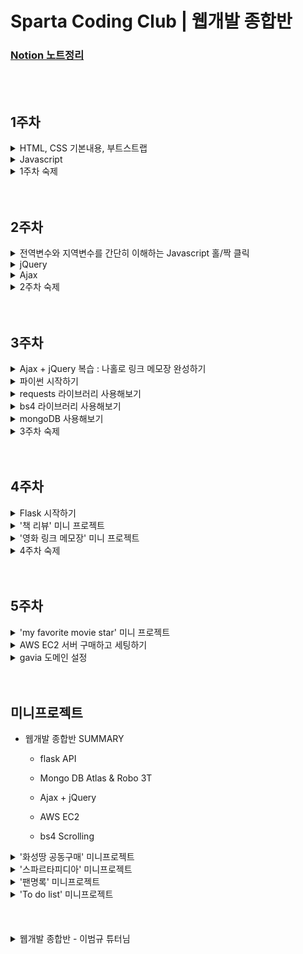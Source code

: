 # Sparta Coding Club | 웹개발 종합반

### [Notion 노트정리](https://private-carp-369.notion.site/9a162781ca274d6bb0f8b7daaba3d6d0)

</br>
</br>

## 1주차

<details>
<summary>HTML, CSS 기본내용, 부트스트랩</summary>
  
- HTML, CSS의 기본내용에 대해 배움.

- 구글 웹 폰트를 사용함.

- bootstrap 4.0, 5.0을 간단하게 사용해 봄.
  
</details>

<details>
<summary>Javascript</summary>
  
- 모든 브라우저는 HTML + CSS + Javascript로 구성된다.

- console.log에서 간단히 다뤄봄.

- 변수에 대한 이해.

- 리스트와 딕셔너리에 대한 이해.

  - 리스트와 딕셔너리에 대한 이해를 바탕으로 기본적인 조합을 배움.
  
  - 기본 함수에 대한 이해.
  
    - toUpperCase, split, join.
    
  - if, else, if else, AND, OR 조건에 대한 이해.
  
  - 반복문에 대한 간단한 이해.
  
    - 반복문은 주로 리스트와 함께 쓰이며 리스트 내 딕셔너리를 하나씩 출력하는 방법에 대해 배움.
    
    - 또한 조건문을 응용하여 어느 조건에 해당 값을 출력하는 방법에 대해 배움.

</details>

<details>
<summary>1주차 숙제</summary>
  
  - 기획서를 바탕으로 간단한 HTML을 부트스트랩을 이용하여 만들어보기

    ![Untitled](https://user-images.githubusercontent.com/102138834/191512030-81d515a8-1a93-4810-9897-ab360de90869.png)</br>

- 결과

  ![스크린샷 2022-09-20 19 05 43](https://user-images.githubusercontent.com/102138834/191512236-4941b184-7558-4a00-904d-ac34704d5e49.png)

</details>
</br>
</br>

## 2주차

<details>
  <summary>전역변수와 지역변수를 간단히 이해하는 Javascript 홀/짝 클릭</summary>
</br>
<div>
  
  ```javascript
  function hey(){
    let count = 1;
    if (count % 2 == 0) {
        alert('짝수입니다')
    } else {
        alert ('홀수입니다')
    }
    count += 1;
  }
  ```
  
  ```javascript
  let count = 1;
  function hey(){
    if (count % 2 == 0) {
        alert('짝수입니다')
    } else {
        alert ('홀수입니다')
    }
    count += 1;
  }
  ```
  
</div>
</details>

<details>
<summary>jQuery</summary>
  
  - jQuery에 대한 간단한 이해를 바탕으로 간단히 실습.
  - jQuery는 부트스트랩에서 이미 사용중이므로 부트스트랩을 임포트하면 자동으로 jQuery를 쓸 수 있음.
  - backtick을 이용하여 문자 중간에 Javascript 변수를 삽입하는 방법에 대해 배움.
  - 그 외 text, hide, show, val, css, append를 활용하는 법을 배움.
  - jQuery + Javascript의 조합에 대해 배움.
    </br>
    
    ```javascript
    function q1() {
    // 1. input-q1의 입력값을 가져온다.
    // 2. 만약 입력값이 빈칸이면  alert('빈칸입니다!') 띄우기
    // 3. 빈칸이 아니면 alert(입력값) 띄우기

    let txt = $('#input-q1').val();
    if (txt == '') {
        alert('빈칸입니다.')
    } else {
        alert(txt)
    }

    }

    function q2() {
        // 1. input-q2 값을 가져온다.
        // 2. 만약 가져온 값에 @가 있으면 (includes 이용하기 - 구글링!)
        // 3. info.spartacoding@gmail.com -> gmail 만 추출해서 ( .split('@') 을 이용하자!)
        // 4. alert(도메인 값);으로 띄우기
        // 5. 만약 이메일이 아니면 '이메일이 아닙니다.' 라는 얼럿 띄우기

        let txt = $('#input-q2').val();

        if (txt.includes('@')) {
            let domain = txt.split('@')[1].split('.')[0]
            alert(domain)
        } else {
            alert('이메일주소가 아닙니다.')
        }
    }

    function q3() {
        // 1. input-q3 값을 가져온다. let txt = ... q1, q2에서 했던 걸 참고!
        // 2. 가져온 값을 이용해 names-q3에 붙일 태그를 만든다. (let temp_html = `<li>${txt}</li>`) 요렇게!
        // 3. 만들어둔 temp_html을 names-q3에 붙인다.(jQuery의 $('...').append(temp_html)을 이용하면 굿!)

        let txt = $('#input-q3').val();
        let temp_html = `<li>${txt}</li>`
        $('#names-q3').append(temp_html)
    }

    function q3_remove() {
        // 1. names-q3의 내부 태그를 모두 비운다.(jQuery의 $('....').empty()를 이용하면 굿!)

        $('#names-q3').empty()
    }
    ```

</details>

<details>
<summary>Ajax</summary>

- Json과 GET에 대한 간단한 이해.
- 서울시 미세먼지 API를 활용하여 Ajax 통신을 연습함.
- Ajax + jQuery 조합 연습 - 서울시 미세먼지 API를 활용해 미세먼지 수치가 높은 곳을 구분해주기
  </br>

  ```javascript
  function q1() {
    $("#names-q1").empty();
    $.ajax({
      type: "GET",
      url: "http://openapi.seoul.go.kr:8088/6d4d776b466c656533356a4b4b5872/json/RealtimeCityAir/1/99",
      data: {},
      success: function (response) {
        let rows = response["RealtimeCityAir"]["row"];

        for (let i = 0; i < rows.length; i++) {
          let gu_name = rows[i]["MSRSTE_NM"];
          let gu_mise = rows[i]["IDEX_MVL"];

          let temp_html = ``;
          if (gu_mise > 70) {
            temp_html = `<li class="bad">${gu_name} : ${gu_mise}</li>`;
          } else {
            temp_html = `<li>${gu_name} : ${gu_mise}</li>`;
          }
          $("#names-q1").append(temp_html);
        }
      },
    });
  }
  ```

- Ajax + jQuery 조합을 연습 - 서울시 따릉이 API를 활용해 남은 자전거 갯수가 낮은 곳을 구분해주기
  </br>

  ```javascript
  function q1() {
    $("#names-q1").empty();
    $.ajax({
      type: "GET",
      url: "http://spartacodingclub.shop/sparta_api/seoulbike",
      data: {},
      success: function (response) {
        let rows = response["getStationList"]["row"];

        for (let i = 0; i < rows.length; i++) {
          let name = rows[i]["stationName"];
          let rack = rows[i]["rackTotCnt"];
          let bike = rows[i]["parkingBikeTotCnt"];

          let temp_html = ``;
          if (bike < 5) {
            temp_html = `<tr class="urgent">
                                    <td>${name}</td>
                                    <td>${rack}</td>
                                    <td>${bike}</td>
                                </tr>`;
          } else {
            temp_html = `
                                <tr>
                                    <td>${name}</td>
                                    <td>${rack}</td>
                                    <td>${bike}</td>
                                </tr>`;
          }

          $("#names-q1").append(temp_html);
        }
      },
    });
  }
  ```

- Ajax + jQuery 조합을 연습 - 고양이 사진 API를 활용해 랜덤으로 고양이 사진을 불러오기
  </br>
  ```javascript
  function q1() {
  $.ajax({
      type: "GET",
      url: "https://api.thecatapi.com/v1/images/search",
      data: {},
      success: function (response) {
          let imgurl = response[0]['url']
          $('#img-cat').attr('src', imgurl)
          }
    })
  }
  ```
  </details>

<details>
<summary>2주차 숙제</summary>
  
- 1주차에 완성한 쇼핑몰 HTML에 환율 API를 활용해 원달러 환율을 표시한다.

- 페이지 로딩 후 바로 javascript를 실행하여 변동된 환율이 반영되어 나타나도록 한다.
  
  ![스크린샷 2022-09-21 21 12 16](https://user-images.githubusercontent.com/102138834/191522258-c447d396-da78-478f-8fa7-0147d3b58e6c.png)

  </br>
  
  ```javascript
  $(document).ready(function() {
    get_rate();
  });
  ```
  
  ```javascript
  function get_rate(){
    $.ajax({
        type: "GET",
        url: "http://spartacodingclub.shop/sparta_api/rate",
        data: {},
        success: function (response) {
            let now_rate = response['rate'];
            $('#now-rate').text(now_rate);
        }
    })
  }
  ```
  
  ```html
  <div class="item-desc">
      <h1>양키캔들 미드썸머나잇</h1>
      <p class="blue">원달러 환율 : <span id="now-rate"></span></p>
      <span class="price">가격:26,900원/개</span>
      <p>머스크, 세이지, 마호가니코롱</p>
      <p>넓게 트인 여름밤의 시원한 느낌을 담은 향으로 남성들이 선호하는 멋스러운 향.</p>
  </div>
  ```
  
</details>
</br>
</br>

## 3주차

<details>
<summary>Ajax + jQuery 복습 : 나홀로 링크 메모장 완성하기</summary>
  
  - open API에서 데이터를 불러와서 띄워주기
  - 버튼을 통한 메모장 열고 닫기
    </br>
    
    ```javascript
    $(document).ready(function () {
        $('#cards-box').empty();
        listing();
    });

    function listing() {
        $.ajax({
            type: "GET",
            url: "http://spartacodingclub.shop/post",
            data: {},
            success: function (response) {
                let rows = response['articles']
                for (let i = 0; i < rows.length; i++) {
                    let comment = rows[i]['comment']
                    let desc = rows[i]['desc']
                    let image = rows[i]['image']
                    let title = rows[i]['title']
                    let url = rows[i]['url']

                    let temp_html = `<div class="card">
                                        <img class="card-img-top"
                                            src="${image}">
                                        <div class="card-body">
                                            <a href="${url}" class="card-title">${title}</a>
                                            <p class="card-text">${desc}</p>
                                            <p class="card-text comment">${comment}</p>
                                        </div>
                                    </div>`
                    $('#card-box').append(temp_html)
                }
            }
        })
    }

    function openclose() {
        let status = $('#post-box').css('display');
        if (status == 'block') {
            $('#post-box').hide();
            $('#btn-posting-box').text('포스팅 박스 열기');
        } else {
            $('#post-box').show();
            $('#btn-posting-box').text('포스팅 박스 닫기');
        }
    }
    ```

- 결과

  ![스크린샷 2022-09-22 13 19 58](https://user-images.githubusercontent.com/102138834/193493975-358d0566-e876-46ef-9918-e265882ab075.png)


</details>

<details>
<summary>파이썬 시작하기</summary>
<br>

[점프 투 파이썬](https://wikidocs.net/4319)  
  
<details>
<summary>1. 변수</summary>
  
- 변수
  ```python
  a = 3      # 3을 a에 넣는다
  b = a      # a를 b에 넣는다
  a = a + 1  # a+1을 다시 a에 넣는다

  num1 = a*b # a*b의 값을 num1이라는 변수에 넣는다
  num2 = 99 # 99의 값을 num2이라는 변수에 넣는다
  ```

- 기본연산
  ```python
  >>> 1 + 2
  3
  ```
  ```python
  >>> 3 / 2.4
  1.25

  >>> 3 * 9
  27
  ```
  ```python
  >>> a = 1
  >>> b = 2
  >>> a + b
  3
  ```
  
</details>

<details>
<summary>2. 자료형</summary>
  
- 숫자 & 문자형
  ```python
  name = 'bob' # 변수에는 문자열이 들어갈 수도 있고,
  num = 12 # 숫자가 들어갈 수도 있고,

  is_number = True # True 또는 False -> "Boolean"형이 들어갈 수도 있음.
  ```
  
- 리스트 형 (Javascript의 배열형과 동일)
  ```python
  a_list = []
  a_list.append(1)     # 리스트에 값을 넣는다
  a_list.append([2,3]) # 리스트에 [2,3]이라는 리스트를 다시 넣는다

  # a_list의 값은? [1,[2,3]]
  # a_list[0]의 값은? 1
  # a_list[1]의 값은? [2,3]
  # a_list[1][0]의 값은? 2
  ```
  
- Dictionary 형 (Javascript의 dictionary형과 동일)
  ```python
  a_dict = {}
  a_dict = {'name':'bob','age':21}
  a_dict['height'] = 178

  # a_dict의 값은? {'name':'bob','age':21, 'height':178}
  # a_dict['name']의 값은? 'bob'
  # a_dict['age']의 값은? 21
  # a_dict['height']의 값은? 178
  ```
  
- Dictionary 형과 List형의 조합
  ```python
  people = [{'name':'bob','age':20},{'name':'carry','age':38}]

  # people[0]['name']의 값은? 'bob'
  # people[1]['name']의 값은? 'carry'

  person = {'name':'john','age':7}
  people.append(person)

  # people의 값은? [{'name':'bob','age':20},{'name':'carry','age':38},{'name':'john','age':7}]
  # people[2]['name']의 값은? 'john'
  ```
</details>
  
<details>
<summary>3. 함수</summary>
  
- 함수의 정의 - 이름은 마음대로 정할 수 있음!
  ```python
  # 수학문제에서
  f(x) = 2*x+3
  y = f(2)
  y의 값은? 7

  # 참고: 자바스크립트에서는
  function f(x) {
    return 2*x+3
  }

  # 파이썬에서
  def f(x):
    return 2*x+3

  y = f(2)
  y의 값은? 7
  ```
  
- 함수의 응용
  ```python
  def sum_all(a,b,c):
	return a+b+c

  def mul(a,b):
    return a*b

  result = sum_all(1,2,3) + mul(10,10)

  # result라는 변수의 값은?
  ```
  
</details>
  
<details>
<summary>4. 조건문</summary>
  
- if / else 로 구성!
  ```python
  def oddeven(num):  # oddeven이라는 이름의 함수를 정의한다. num을 변수로 받는다.
	if num % 2 == 0: # num을 2로 나눈 나머지가 0이면
		 return True   # True (참)을 반환한다.
	else:            # 아니면,
		 return False  # False (거짓)을 반환한다.

  result = oddeven(20)
  # result의 값은 무엇일까요?
  ```
  
  ```python
  def is_adult(age):
	if age > 20:
		print('성인입니다')    # 조건이 참이면 성인입니다를 출력
	else:
		print('청소년이에요')  # 조건이 거짓이면 청소년이에요를 출력

  is_adult(30)
  # 무엇이 출력될까요?
  ```
</details>
  
<details>
<summary>5. 반복문</summary>

- 파이썬에서의 반복문은, 리스트의 요소들을 하나씩 꺼내쓰는 형태. 즉, 무조건 리스트와 함께 쓰임.
  ```python
  fruits = ['사과','배','감','귤']

  for fruit in fruits:
  print(fruit)

  # 사과, 배, 감, 귤 하나씩 꺼내어 찍힙니다.
  ```
  
- 응용 : 과일 개수 세기 함수
  ```python
  fruits = ['사과','배','배','감','수박','귤','딸기','사과','배','수박']
  ```
  ```python
  fruits = ['사과','배','배','감','수박','귤','딸기','사과','배','수박']

  count = 0
  for fruit in fruits:
    if fruit == '사과':
      count += 1

  print(count)

  # 사과의 개수를 세어 보여줍니다.
  ```
  ```python
  def count_fruits(target):
	count = 0
	for fruit in fruits:
		if fruit == target:
			count += 1
	return count

  subak_count = count_fruits('수박')
  print(subak_count) #수박의 개수

  gam_count = count_fruits('감')
  print(gam_count) #감의 개수
  ```
  
- 딕셔너리의 다른 예제
  ```python
  people = [{'name': 'bob', 'age': 20}, 
          {'name': 'carry', 'age': 38},
          {'name': 'john', 'age': 7},
          {'name': 'smith', 'age': 17},
          {'name': 'ben', 'age': 27}]
  ```
  
  ```python
  people = [{'name': 'bob', 'age': 20}, 
          {'name': 'carry', 'age': 38},
          {'name': 'john', 'age': 7},
          {'name': 'smith', 'age': 17},
          {'name': 'ben', 'age': 27}]

  # 모든 사람의 이름과 나이를 출력해봅시다.
  for person in people:
      print(person['name'], person['age'])


  # 이번엔, 반복문과 조건문을 응용한 함수를 만들어봅시다.
  # 이름을 받으면, age를 리턴해주는 함수
  def get_age(myname):
      for person in people:
          if person['name'] == myname:
              return person['age']
      return '해당하는 이름이 없습니다'


  print(get_age('bob'))
  print(get_age('kay'))
  ```

</details>

</details>

<details>
<summary>requests 라이브러리 사용해보기</summary>
  
- requests 라이브러리는 HTTP 호출할 때 거의 표준처럼 사용되는 라이브러리.
- requests 라이브러리는 매우 직관적인 API를 제공하는데 어떤 방식(method)의 HTTP 요청을 하느냐에 따라서 해당하는 이름의 함수를 사용하면 됨.  
  - GET 방식 : requests.get()
  - POST 방식 : requests.post()
  - PUT 방식 : requests.put()
  - DELETE 방식 : requests.delete()
  
- open API에서 데이터를 받아서 requests 라이브러리를 통해 필요한 자료를 출력해보자
  - requests 기본 세팅
  ```python
  import requests # requests 라이브러리 설치 필요

  r = requests.get('url')
  rjson = r.json()
  ```
  
- 서울시 미세먼지 API
  ```python
  http://openapi.seoul.go.kr:8088/6d4d776b466c656533356a4b4b5872/json/RealtimeCityAir/1/99
  ```
  
- 미세먼지 70 이상인 곳의 구 이름을 출력
  ```python
  import requests
  
  r = requests.get('http://openapi.seoul.go.kr:8088/6d4d776b466c656533356a4b4b5872/json/RealtimeCityAir/1/99')
  rjson = r.json()
  
  gus = rjson['RealtimeCityAir']['row']
  
  for gu in gus:
    gu_name = gu['MSRSTE_NM']
    gu_mise = gu['IDEX_MVL']
    if (gu_mise > 70) :
        print(gu_name, gu_mise)
  ```
    </br>
</details>

<details>
<summary>bs4 라이브러리 사용해보기</summary>

- 웹 스크래핑에 대한 간단한 이해
  ```python
  # 선택자를 사용하는 방법 (copy selector)
  soup.select('태그명')
  soup.select('.클래스명')
  soup.select('#아이디명')

  soup.select('상위태그명 > 하위태그명 > 하위태그명')
  soup.select('상위태그명.클래스명 > 하위태그명.클래스명')

  # 태그와 속성값으로 찾는 방법
  soup.select('태그명[속성="값"]')

  # 한 개만 가져오고 싶은 경우
  soup.select_one('위와 동일')
  ```

- beautifulsoup wikipidia 기본세팅

  ```python
  #!/usr/bin/env python3
  # Anchor extraction from HTML document
  from bs4 import BeautifulSoup
  from urllib.request import urlopen
  with urlopen('https://en.wikipedia.org/wiki/Main_Page') as response:
      soup = BeautifulSoup(response, 'html.parser')
      for anchor in soup.find_all('a'):
          print(anchor.get('href', '/'))
  ```
  
  - 태그 안의 텍스트를 찍고 싶을 땐 `태그.text`
  
  - 태그 안의 속성을 찍고 싶을 땐 `태그['속성']`
  
- 네이버 영화 크롤링 bs4 기본 세팅

  ```python
  import requests
  from bs4 import BeautifulSoup

  # URL을 읽어서 HTML를 받아오고
  headers = {'User-Agent' : 'Mozilla/5.0 (Windows NT 10.0; Win64; x64)AppleWebKit/537.36 (KHTML, like Gecko) Chrome/73.0.3683.86 Safari/537.36'}
  data = requests.get('',headers=headers)

  # HTML을 BeautifulSoup이라는 라이브러리를 활용해 검색하기 용이한 상태로 만듦
  # soup이라는 변수에 "파싱 용이해진 html"이 담긴 상태가 됨
  soup = BeautifulSoup(data.text, 'html.parser')
  ```
  
- 네이버 영화 평점순 순위, title, 평점 스크래핑
  - 코드
  ```python
  import requests
  from bs4 import BeautifulSoup

  headers = {'User-Agent' : 'Mozilla/5.0 (Windows NT 10.0; Win64; x64)AppleWebKit/537.36 (KHTML, like Gecko) Chrome/73.0.3683.86 Safari/537.36'}
  data = requests.get('https://movie.naver.com/movie/sdb/rank/rmovie.naver?sel=pnt&date=20220926',headers=headers)

  soup = BeautifulSoup(data.text, 'html.parser')

  #old_content > table > tbody > tr:nth-child(2) > td.title > div > a

  trs = soup.select('#old_content > table > tbody > tr')

  for tr in trs:
      a_tag = tr.select_one('td.title > div > a')
      if a_tag is not None:
        
	#old_content > table > tbody > tr:nth-child(2) > td:nth-child(1) > img
        # img 태그의 alt 속성값을 가져오기
	rank = tr.select_one('td:nth-child(1) > img')['alt']

	# a 태그 사이의 텍스트를 가져오기
        title = a_tag.text

        #old_content > table > tbody > tr:nth-child(2) > td.point
				# td 태그 사이의 텍스트를 가져오기
        score = tr.select_one('td.point').text

        print(rank, title, score)
  ```
  - 결과
  ```
  [Running] python -u "/Users/kimhyukjin/Desktop/prac/prac.py"
  01 탑건: 매버릭 9.77
  02 인생은 뷰티풀: 비타돌체 9.74
  03 클라우스 9.71
  04 할머니의 먼 집 9.62
  05 그린 북 9.60
  06 가버나움 9.59
  07 밥정 9.58
  08 베일리 어게인 9.54
  09 원더 9.53
  10 아일라 9.52
  11 디지몬 어드벤처 라스트 에볼루션 : 인연 9.51
  12 극장판 바이올렛 에버가든 9.50
  13 당갈 9.49
  14 먼 훗날 우리 9.48
  15 포드 V 페라리 9.48
  16 명탐정 코난: 할로윈의 신부 9.47
  17 주전장 9.46
  18 쇼생크 탈출 9.46
  19 터미네이터 2:오리지널 9.45
  20 덕구 9.44
  21 클래식 9.44
  22 라이언 일병 구하기 9.43
  23 장민호 드라마 최종회 9.43
  24 나 홀로 집에 9.43
  25 그대, 고맙소 : 김호중 생애 첫 팬미팅 무비 9.43
  26 월-E 9.42
  27 빽 투 더 퓨쳐 9.42
  28 사운드 오브 뮤직 9.42
  29 보헤미안 랩소디 9.42
  30 포레스트 검프 9.41
  31 글래디에이터 9.41
  32 타이타닉 9.41
  33 가나의 혼인잔치: 언약 9.41
  34 위대한 쇼맨 9.41
  35 인생은 아름다워 9.41
  36 살인의 추억 9.40
  37 매트릭스 9.40
  38 헬프 9.40
  39 센과 치히로의 행방불명 9.40
  40 캐스트 어웨이 9.40
  41 토이 스토리 3 9.39
  42 태극권 9.39
  43 씽2게더 9.39
  44 쉰들러 리스트 9.39
  45 헌터 킬러 9.39
  46 히든 피겨스 9.39
  47 반지의 제왕: 왕의 귀환 9.38
  48 어벤져스: 엔드게임 9.38
  49 죽은 시인의 사회 9.38
  50 집으로... 9.38

  [Done] exited with code=0 in 0.273 seconds
  ```
</details>

<details>
<summary>mongoDB 사용해보기</summary>

- insert / find / find / find_one / update / delete `summary`

  ```python
  # insert
  doc = {'name':'bobby','age':21}
  db.users.insert_one(doc)

  # find
  same_ages = list(db.users.find({'age':21},{'_id':False}))

  # find_one
  user = db.users.find_one({'name':'bobby'})

  # update
  db.users.update_one({'name':'bobby'},{'$set':{'age':19}})

  # delete
  db.users.delete_one({'name':'bobby'})
  ```

- 웹 스크래핑 영화 정보 DB에 넣기
  ```python
  import requests
  from bs4 import BeautifulSoup

  from pymongo import MongoClient
  client = MongoClient('localhost', 27017)
  db = client.dbsparta

  headers = {'User-Agent' : 'Mozilla/5.0 (Windows NT 10.0; Win64; x64)AppleWebKit/537.36 (KHTML, like Gecko) Chrome/73.0.3683.86 Safari/537.36'}
  data = requests.get('https://movie.naver.com/movie/sdb/rank/rmovie.naver?sel=pnt&date=20220926',headers=headers)

  soup = BeautifulSoup(data.text, 'html.parser')

  #old_content > table > tbody > tr:nth-child(2) > td.title > div > a

  trs = soup.select('#old_content > table > tbody > tr')

  for tr in trs:
      a_tag = tr.select_one('td.title > div > a')
      if a_tag is not None:
          #old_content > table > tbody > tr:nth-child(2) > td:nth-child(1) > img
          rank = tr.select_one('td:nth-child(1) > img')['alt']
          title = a_tag.text
          #old_content > table > tbody > tr:nth-child(2) > td.point
          score = tr.select_one('td.point').text

          doc = {
              'rank':rank,
              'title':title,
              'score':score
          }

          db.movies.insert_one(doc)
  ```

- 웹 스크래핑한 영화 정보 이용해보기
  - 영화 '매트릭스'의 평점 가져오기 (O)
    ```python
    matrix = db.movies.find_one({'title':'매트릭스'},{'_id':False})
    print(matrix['score'])
    ```
  - 영화 '매트릭스'의 평점과 같은 평점의 영화제목 가져오기 (X)
    ```python
    same_movies = list(db.movies.find({'score':'9.41'},{'_id':False}))

    print(same_movies)
    ```
    - 수정 코드
      ```python
      same_movies = list(db.movies.find({'score':'9.41'},{'_id':False}))
      
      for same in same_movies:
      print(same['title'])
      ```
      
    - 결과
      ```python
      [Running] python -u "/Users/kimhyukjin/Desktop/web_development/3week/db_Quiz.py"
      포레스트 검프
      글래디에이터
      타이타닉
      가나의 혼인잔치: 언약
      위대한 쇼맨
      인생은 아름다워
      매트릭스
      
      [Done] exited with code=0 in 0.612 seconds
      ```
      
    - 위에 `""`으로 표시된 것은 문자 '9.41'이고 아래 `##`으로 표시된 것은 숫자 9.41이다.
    
    - 그래서 score를 바꿀때 앞에 str(0)을 써주거나 '0'으로 써야 하고 물론 작성한 코드도 부족했지만 위 내용처럼 문자와 숫자가 구분되지 않아서 매트릭스만 출력되었던 부분도 이러한 이유가 있는 것 같다.
    
    - 또한 list로 받은 `same_movies`를 for문을 돌려서 title만 뽑아내야 한다.
    
  - 영화 '매트릭스'의 평점을 0으로 바꾸기 (O)
    ```python
    db.movies.update_one({'title':'매트릭스'},{'$set':{'score':'0'}})
    ```
    
</details>

<details>
<summary>3주차 숙제</summary>

- 지니뮤직 사이트에서 순위 / 곡 제목 / 가수 스크래핑하기
  ```
  https://www.genie.co.kr/chart/top200?ditc=D&ymd=20200403&hh=23&rtm=N&pg=1
  ```

- `strip()`함수 사용하기

- python 문자열 인덱싱과 슬라이싱

- 코드
  ```python
  import requests
  from bs4 import BeautifulSoup
  
  from pymongo import MongoClient
  client = MongoClient('localhost', 27017)
  db = client.dbsparta
  
  headers = {'User-Agent' : 'Mozilla/5.0 (Windows NT 10.0; Win64; x64)AppleWebKit/537.36 (KHTML, like Gecko) Chrome/73.0.3683.86 Safari/537.36'}
  data = requests.get('https://www.genie.co.kr/chart/top200?ditc=W&rtm=N',headers=headers)
  
  soup = BeautifulSoup(data.text, 'html.parser')
  
  trs = soup.select('#body-content > div.newest-list > div > table > tbody > tr')
  
  for tr in trs:
      rank = tr.select_one('td.number').text[0:2].strip()
      title = tr.select_one('td.info > a.title.ellipsis').text.strip()
      artist = tr.select_one('td.info > a.artist.ellipsis').text
      print(rank, title, artist)
  ```
- 결과
  ```
  [Running] python -u "/Users/kimhyukjin/Desktop/web_development/3week/3week_homework.py"
  1 After LIKE IVE (아이브)
  2 새삥 (Prod. by ZICO) (Feat. 호미들) 지코 (ZICO)
  3 Shut Down BLACKPINK
  4 Pink Venom BLACKPINK
  5 Attention NewJeans
  6 Hype boy NewJeans
  7 LOVE DIVE IVE (아이브)
  8 그때 그 순간 그대로 (그그그) WSG워너비 (가야G)
  9 FOREVER 1 소녀시대 (GIRLS' GENERATION)
  10 Cookie NewJeans
  11 보고싶었어 WSG워너비 (4FIRE)
  12 LAW (Prod. by Czaer) 비비 (BIBI) & 윤미래
  13 TOMBOY (여자)아이들
  14 Monologue 테이 (Tei)
  15 그라데이션 10CM
  16 사랑인가 봐 멜로망스 (MeloMance)
  17 SNEAKERS ITZY (있지)
  18 나의 X에게 경서
  19 That's Hilarious Charlie Puth
  20 That That (Prod. & Feat. SUGA of BTS) 싸이 (Psy)
  21 내가 아니라도 주호
  22 ELEVEN IVE (아이브)
  23 사랑은 늘 도망가 임영웅
  24 정이라고 하자 (Feat. 10CM) BIG Naughty (서동현)
  25 도깨비불 (Illusion) aespa
  26 내 기쁨은 너가 벤틀리를 끄는 거야 김승민
  27 다정히 내 이름을 부르면 경서예지 & 전건호
  28 POP! 나연 (TWICE)
  29 취중고백 김민석 (멜로망스)
  30 Love story 볼빨간사춘기
  31 해요 (2022) #안녕
  32 LOVE me BE'O (비오)
  33 봄여름가을겨울 (Still Life) BIGBANG (빅뱅)
  34 Stay The Kid LAROI & Justin Bieber
  35 신호등 이무진
  36 FEARLESS LE SSERAFIM (르세라핌)
  37 너의 모든 순간 성시경
  38 strawberry moon 아이유 (IU)
  39 우리들의 블루스 임영웅
  40 새벽에 걸려온 너의 전화는 한동근
  41 MY BAG (여자)아이들
  42 바보에게 바보가 (웹툰 '연애의 발견' X 이석훈) 이석훈
  43 사랑한다고 말해줘 탑현
  44 Loving You Girl (Feat. Hkeem) Peder Elias
  45 Bad Habits Ed Sheeran
  46 듣고 싶을까 MSG워너비 (M.O.M)
  47 밤하늘의 별을 (2020) 경서
  48 Feel My Rhythm Red Velvet (레드벨벳)
  49 Next Level aespa
  50 Talk that Talk TWICE (트와이스)
  
  [Done] exited with code=0 in 0.694 seconds
  ```

</details>
</br>
</br>

## 4주차

<details>
<summary>Flask 시작하기</summary>

- render_template

  - flask 프레임워크의 Jinja2 템플릿엔진을 사용하여 render_template()함수를 이용하여 HTML을 렌더링해보자
  
    ```python
    from flask import Flask, render_template, request, jsonify
    app = Flask(__name__)
    ```
  
- Flask API GET, POST 연습해보기 

  - GET
  
    ```python
    @app.route('/test', methods=['GET'])
    def test_get():
      title_receive = request.args.get('title_give')
      print(title_receive)
      return jsonify({'result':'success', 'msg': '이 요청은 GET!'})
    ```
  
    ```javascript
    $.ajax({
      type: "GET",
      url: "/test?title_give=봄날은간다",
      data: {},
      success: function(response){
         console.log(response)
      }
    })
    ```
  
  - POST
  
    ```python
    @app.route('/test', methods=['POST'])
    def test_post():
      title_receive = request.form['title_give']
      print(title_receive)
      return jsonify({'result':'success', 'msg': '이 요청은 POST!'})
    ```
    
    ```javascript
    $.ajax({
      type: "POST",
      url: "/test",
      data: { title_give:'수리남' },
      success: function(response){
         console.log(response)
      }
    })
    ```
    
</details>

<details>
<summary>'책 리뷰' 미니 프로젝트</summary>

- 들어가기 전

  - Flask를 통해서 개발 순서를 머릿속으로 익히고 배운다.
  
    - 클라이언트와 서버가 잘 연결되어 있는지 확인하기
    
    - 서버 만들기
    
    - 클라이언트 만들기
    
    - 완성 확인하기
    
  - POST, GET 연습을 통해 코드를 익힌다.
  
    - 데이터를 받아서 보내주는 연습과 Json형식으로 GET 리턴하는 연습을 익힌다.
    
  - Ajax와 jQuery의 조합에 대한 사용법을 숙지한다.
  
    - title, author, review의 데이터를 받아서 db에 insert하고
    
    - 모든 데이터를 find, HTML에 append.
  
  <details>
  <summary>index.html</summary>
    <br>
    
	```html
	<!DOCTYPE html>
	<html lang="ko">

	<head>
	<!-- Webpage Title -->
	<title>Flask 책리뷰 연습하기</title>

	<!-- Required meta tags -->
	<meta charset="utf-8">
	<meta name="viewport" content="width=device-width, initial-scale=1, shrink-to-fit=no">

	<!-- Bootstrap CSS -->
	<link rel="stylesheet" href="https://maxcdn.bootstrapcdn.com/bootstrap/4.0.0/css/bootstrap.min.css"
	integrity="sha384-Gn5384xqQ1aoWXA+058RXPxPg6fy4IWvTNh0E263XmFcJlSAwiGgFAW/dAiS6JXm" crossorigin="anonymous">

	<!-- JS -->
	<script src="https://ajax.googleapis.com/ajax/libs/jquery/3.5.1/jquery.min.js"></script>
	<script src="https://cdnjs.cloudflare.com/ajax/libs/popper.js/1.12.9/umd/popper.min.js"
	integrity="sha384-ApNbgh9B+Y1QKtv3Rn7W3mgPxhU9K/ScQsAP7hUibX39j7fakFPskvXusvfa0b4Q"
	crossorigin="anonymous"></script>

	<!-- 구글폰트 -->
	<link href="https://fonts.googleapis.com/css?family=Do+Hyeon&display=swap" rel="stylesheet">

	<script type="text/javascript">

	$(document).ready(function () {
	    showReview();
	});

	// 리뷰 저장하기
	function makeReview() {
	    // #id에 해당하는 .val() value값을 let 변수명으로 받아라
	    let title = $('#title').val()
	    let author = $('#author').val()
	    let review = $('#bookReview').val()

	    // 위에서 받은 변수들을 ajax post로 받은 데이터들을 받아서 서버에 보내줘라.
	    $.ajax({
		type: "POST",
		url: "/review",
		data: { title_give: title, author_give: author, review_give: review },
		success: function (response) {
		    alert(response["msg"]);
		    window.location.reload();
		}
	    })
	}

	// 리뷰 띄워주기
	function showReview() {
	    $.ajax({
		type: "GET",
		url: "/review",
		data: {},
		success: function (response) {
		    // reviews에 서버에서 보낸 all_review를 받아내고
		    let reviews = response['all_reviews']

		    // 반복문을 돌려서 모든 데이터를 변수 지정해서 꺼낸 다음에
		    for (let i = 0; i < reviews.length; i++) {
			let title = reviews[i]['title']
			let author = reviews[i]['author']
			let review = reviews[i]['review']

			// html에 append한다.
			let temp_html = `<tr>
					    <td>${title}</td>
					    <td>${author}</td>
					    <td>${review}</td>
					</tr>`

			$('#reviews-box').append(temp_html)
		    }
		}
	    })
	}
	</script>

	<style type="text/css">
	* {
	    font-family: "Do Hyeon", sans-serif;
	}

	h1,
	h5 {
	    display: inline;
	}

	.wrap {
	    margin: auto;
	    width: 100%;
	}

	.main-image {
	    width: 800px;
	    height: 600px;
	    margin: auto;
	}

	.info {
	    margin: 20px auto 20px auto;
	    width: 500px;
	}

	.review-btn {
	    text-align: center;
	}

	.reviews {
	    margin: 70px auto 70px auto;
	    width: 800px;
	}

	.title {
	    width: 200px;
	}

	.author {
	    width: 100px;
	}

	.review-content {
	    width: 700px;
	}
	</style>
	</head>

	<body>
	<div class="container">
	<div class="main-image">
	    <img src="https://previews.123rf.com/images/maxxyustas/maxxyustas1511/maxxyustas151100002/47858355-education-concept-books-and-textbooks-on-the-bookshelf-3d.jpg"
		class="img-fluid" alt="Responsive image">
	</div>
	<div class="info">
	    <h1>읽은 책에 대해 리뷰를 남겨보자.</h1>
	    <p>내가 읽은 책의 제목과 그 책의 저자, 나의 개인적인 리뷰를 남기는 공간</p>
	    <div class="input-group mb-3">
		<div class="input-group-prepend">
		    <span class="input-group-text">책제목</span>
		</div>
		<input type="text" class="form-control" id="title">
	    </div>
	    <div class="input-group mb-3">
		<div class="input-group-prepend">
		    <span class="input-group-text">저자</span>
		</div>
		<input type="text" class="form-control" id="author">
	    </div>
	    <div class="input-group mb-3">
		<div class="input-group-prepend">
		    <span class="input-group-text">리뷰</span>
		</div>
		<textarea class="form-control" id="bookReview" cols="30" rows="5"
		    placeholder="140자까지 입력할 수 있습니다."></textarea>
	    </div>
	    <div class="review-btn">
		<button onclick="makeReview()" type="button" class="btn btn-primary">리뷰 작성하기</button>
	    </div>
	</div>
	<div class="reviews">
	    <table class="table">
		<thead>
		    <tr>
			<th scope="col" class="title">책 제목</th>
			<th scope="col" class="author">저자</th>
			<th scope="col" class="review-content">리뷰</th>
		    </tr>
		</thead>
		<tbody id="reviews-box">
		</tbody>
	    </table>
	</div>
	</div>
	</body>

	</html>
	```

  </details>
  
  <details>
  <summary>app.py</summary>
    <br>
    
	```python
	from flask import Flask, render_template, jsonify, request
	app = Flask(__name__)


	# mongoDB
	from pymongo import MongoClient
	client = MongoClient('localhost', 27017)
	db = client.bookreview


	## HTML을 주는 부분
	@app.route('/')
	def home():
	    return render_template('index.html')


	## API 역할을 하는 부분
	@app.route('/review', methods=['POST'])
	def write_review():
	    title_receive = request.form['title_give']
	    author_receive = request.form['author_give']
	    review_receive = request.form['review_give']

	    ## 딕셔너리를 하나 만들고
	    doc = {
		'title': title_receive,
		'author': author_receive,
		'review': review_receive
	    }

	    # bookreview collection 으로 insert 해라.
	    db.bookreview.insert_one(doc)

	    return jsonify({'msg': '리뷰를 남겼습니다'})


	@app.route('/review', methods=['GET'])
	def read_reviews():
	    # db bookreview에서 모든 데이터를 find하고 reviews에 담고
	    reviews = list(db.bookreview.find({}, {'_id':False}))

	    # json형식으로 reviews를 all reviews로 return한다.
	    return jsonify({'all_reviews': reviews})


	if __name__ == '__main__':
	    app.run('0.0.0.0', port=5001, debug=True)
	```
  
  </details>
  
  <details>
  <summary>홈페이지 사진</summary>
    <br>
    
    ![스크린샷 2022-10-11 20 58 16](https://user-images.githubusercontent.com/102138834/195085350-6bc16a9d-26a5-4ac2-b6da-6d142f2cb2c2.png)
    
  
  </details>
  
  <details>
  <summary>DB</summary>
    <br>
    
    <img width="596" alt="스크린샷 2022-10-11 20 58 38" src="https://user-images.githubusercontent.com/102138834/195085515-d2d854c5-4ba1-41af-8c5c-cd3fedc83726.png">

  
  </details>

</details>

<details>
<summary>'영화 링크 메모장' 미니 프로젝트</summary>

- 들어가기 전

  - meta tag 스크롤링을 통한 데이터를 DB에 저장하고 이를 활용해 나만의 영화 리뷰 메모장을 만든다.
  
    - meta tag 스크롤링하는 beautifulsoup의 새로운 크롤링 방식에 대해 익힌다.
  
  - Flask를 통해서 개발 순서를 머릿속으로 익히고 배운다.
  
    - 클라이언트와 서버가 잘 연결되어 있는지 확인하기
    
    - 서버 만들기
    
    - 클라이언트 만들기
    
    - 완성 확인하기
    
  - POST, GET 연습을 통해 코드를 익힌다.
  
    - 데이터를 받아서 보내주는 연습과 Json형식으로 GET 리턴하는 연습을 익힌다.
    
  - Ajax와 jQuery의 조합에 대한 사용법을 숙지한다.
  
    - 스크롤링한 데이터를 받아서 db에 insert하고
    
    - 모든 데이터를 find, HTML에 append.
    
  <details>
  <summary>index.html</summary>
    <br>
    
	```html
	<!Doctype html>
	<html lang="ko">

	<head>
	    <!-- Required meta tags -->
	    <meta charset="utf-8">
	    <meta name="viewport" content="width=device-width, initial-scale=1, shrink-to-fit=no">

	    <!-- Bootstrap CSS -->
	    <link rel="stylesheet" href="https://maxcdn.bootstrapcdn.com/bootstrap/4.0.0/css/bootstrap.min.css"
		integrity="sha384-Gn5384xqQ1aoWXA+058RXPxPg6fy4IWvTNh0E263XmFcJlSAwiGgFAW/dAiS6JXm" crossorigin="anonymous">

	    <!-- JS -->
	    <script src="https://ajax.googleapis.com/ajax/libs/jquery/3.5.1/jquery.min.js"></script>
	    <script src="https://cdnjs.cloudflare.com/ajax/libs/popper.js/1.12.9/umd/popper.min.js"
		integrity="sha384-ApNbgh9B+Y1QKtv3Rn7W3mgPxhU9K/ScQsAP7hUibX39j7fakFPskvXusvfa0b4Q"
		crossorigin="anonymous"></script>

	    <!-- 구글폰트 -->
	    <link href="https://fonts.googleapis.com/css?family=Stylish&display=swap" rel="stylesheet">


	    <title>영화리뷰 메모장</title>

	    <!-- style -->
	    <style type="text/css">
		* {
		    font-family: "Stylish", sans-serif;
		}

		.wrap {
		    width: 900px;
		    margin: auto;
		}

		.comment {
		    color: blue;
		    font-weight: bold;
		}

		#post-box {
		    width: 500px;
		    margin: 20px auto;
		    padding: 50px;
		    border: black solid;
		    border-radius: 5px;
		}
	    </style>
	    <script>
		$(document).ready(function () {
		    showArticles();
		});

		function openClose() {
		    if ($("#post-box").css("display") == "block") {
			$("#post-box").hide();
			$("#btn-post-box").text("포스팅 작성하기");
		    } else {
			$("#post-box").show();
			$("#btn-post-box").text("포스팅 박스 닫기");
		    }
		}

		function postArticle() {
		    let url = $('#post-url').val()
		    let comment = $('#post-comment').val()

		    $.ajax({
			type: "POST",
			url: "/memo",
			data: {url_give:url, comment_give:comment},
			success: function (response) { // 성공하면
			    alert(response["msg"]);
			    window.location.reload()
			}
		    })
		}

		function showArticles() {
		    $.ajax({
			type: "GET",
			url: "/memo?sample_give=샘플데이터",
			data: {},
			success: function (response) {
			    let articles = response['all_articles']

			    for (let i = 0; i < articles.length; i++) {
				let title = articles[i]['title']
				let image = articles[i]['image']
				let url = articles[i]['url']
				let desc = articles[i]['desc']
				let comment = articles[i]['comment']

				let temp_html = `<div class="card">
						    <img class="card-img-top"
							src="${image}"
							alt="Card image cap">
						    <div class="card-body">
							<a target="_blank" href="${url}" class="card-title">${title}</a>
							<p class="card-text">${desc}</p>
							<p class="card-text comment">${comment}</p>
						    </div>
						</div>`

				$('#cards-box').append(temp_html)
			    }
			}
		    })
		}
	    </script>

	</head>

	<body>
	    <div class="wrap">
		<div class="jumbotron">
		    <h1 class="display-4">NAVER 영화 링크 메모장!</h1>
		    <p class="lead">재밌게 본 영화의 NAVER 링크를 저장해두고, 기록할 수 있는 나만의 영화리뷰 공간</p>
		    <hr class="my-4">
		    <p class="lead">
			<button onclick="openClose()" id="btn-post-box" type="button" class="btn btn-primary">포스팅 작성하기
			</button>
		    </p>
		</div>
		<div id="post-box" class="form-post" style="display:none">
		    <div>
			<div class="form-group">
			    <label for="post-url">아티클 URL</label>
			    <input id="post-url" class="form-control" placeholder="">
			</div>
			<div class="form-group">
			    <label for="post-comment">간단 코멘트</label>
			    <textarea id="post-comment" class="form-control" rows="2"></textarea>
			</div>
			<button type="button" class="btn btn-primary" onclick="postArticle()">기사저장</button>
		    </div>
		</div>
		<div id="cards-box" class="card-columns">
		</div>
	    </div>
	</body>

	</html>
	```
  
  </details>
  
  <details>
  <summary>app.py</summary>
    <br>

	```python
	from flask import Flask, render_template, jsonify, request
	app = Flask(__name__)

	import requests
	from bs4 import BeautifulSoup

	from pymongo import MongoClient
	client = MongoClient('localhost', 27017)
	db = client.linkmemo


	## HTML을 주는 부분
	@app.route('/')
	def home():
	    return render_template('index.html')


	@app.route('/memo', methods=['GET'])
	def listing():
	    articles = list(db.linkmemo.find({}, {'_id':False}))
	    return jsonify({'all_articles':articles})


	## API 역할을 하는 부분
	@app.route('/memo', methods=['POST'])
	def saving():
	    url_receive = request.form['url_give']
	    comment_receive = request.form['comment_give']

	    # data에 url receive를 받기 때문에 아래와 같이 따로 써 줄 필요가 없다.
	    # url = 'https://movie.naver.com/movie/bi/mi/basic.naver?code=81888' 탑건 메버릭 url

	    headers = {'User-Agent' : 'Mozilla/5.0 (Windows NT 10.0; Win64; x64)AppleWebKit/537.36 (KHTML, like Gecko) Chrome/73.0.3683.86 Safari/537.36'}
	    data = requests.get(url_receive, headers=headers)

	    soup = BeautifulSoup(data.text, 'html.parser')

	    og_title = soup.select_one('meta[property="og:title"]')['content']
	    og_image = soup.select_one('meta[property="og:image"]')['content']
	    og_description = soup.select_one('meta[property="og:description"]')['content']

	    doc = {
		'title':og_title,
		'image':og_image,
		'desc':og_description,
		'url':url_receive,
		'comment':comment_receive
	    }

	    db.linkmemo.insert_one(doc)

	    return jsonify({'msg':'포스팅을 완료하였습니다'})


	if __name__ == '__main__':
	    app.run('0.0.0.0',port=5001,debug=True)
	```
  
  </details>


</details>



<details>
<summary>4주차 숙제</summary>

- 1주차에 완성한 쇼핑몰에 두 가지 기능을 추가해서 완성하기

  - 정보를 입력 후 주문하기를 클릭하면 주문 목록에 데이터가 추가
  
  - 페이지 로딩 후 하단에 주문자 목록이 자동으로 보여지도록
  
  <details>
  <summary>index.html</summary>
    <br>
    
	```html
	<!doctype html>
	<html lang="en">

	<head>
	    <!-- Required meta tags -->
	    <meta charset="utf-8">
	    <meta name="viewport" content="width=device-width, initial-scale=1, shrink-to-fit=no">

	    <!-- Bootstrap CSS -->
	    <link rel="stylesheet" href="https://maxcdn.bootstrapcdn.com/bootstrap/4.0.0/css/bootstrap.min.css"
		integrity="sha384-Gn5384xqQ1aoWXA+058RXPxPg6fy4IWvTNh0E263XmFcJlSAwiGgFAW/dAiS6JXm" crossorigin="anonymous">

	    <!-- Optional JavaScript -->
	    <!-- jQuery first, then Popper.js, then Bootstrap JS -->
	    <script src="https://ajax.googleapis.com/ajax/libs/jquery/3.5.1/jquery.min.js"></script>
	    <script src="https://cdnjs.cloudflare.com/ajax/libs/popper.js/1.12.9/umd/popper.min.js"
		integrity="sha384-ApNbgh9B+Y1QKtv3Rn7W3mgPxhU9K/ScQsAP7hUibX39j7fakFPskvXusvfa0b4Q"
		crossorigin="anonymous"></script>
	    <script src="https://maxcdn.bootstrapcdn.com/bootstrap/4.0.0/js/bootstrap.min.js"
		integrity="sha384-JZR6Spejh4U02d8jOt6vLEHfe/JQGiRRSQQxSfFWpi1MquVdAyjUar5+76PVCmYl"
		crossorigin="anonymous"></script>

	    <title>스파르타코딩클럽 | 부트스트랩 연습하기</title>

	    <link href="https://fonts.googleapis.com/css2?family=Jua&display=swap" rel="stylesheet">

	    <style>
		* {
		    font-family: 'Jua', sans-serif;
		}

		.item-img {
		    width: 500px;
		    height: 300px;

		    margin: 30px auto 30px auto;
		    background-image: url("https://t1.daumcdn.net/liveboard/nts/5bcccfbd33da4865817b9c606b6b852e.JPG");
		    background-position: center;
		    background-size: cover;
		}

		.price {
		    font-size: 20px;
		}

		.item-desc {
		    width: 500px;
		    margin: 20px auto 20px auto;
		}

		.item-order {
		    width: 500px;
		    margin: 20px auto 70px auto;
		}

		.btn-order {
		    margin: auto;
		    width: 100px;

		    display: block;
		}

		.wrap {
		    width: 700px;
		    margin: auto;
		}

		.rate {
		    color: blue;
		}
	    </style>

	    <script>
		$(document).ready(function () {
		    get_rate();
		    listing();
		});

		function listing() {
		    $.ajax({
			type: "GET",
			url: "/order",
			data: {},
			success: function (response) {
			    if (response["result"] == "success") {
				let orders = response['orders'];
				for (let i = 0; i < orders.length; i++) {
				    let name = orders[i]['name'];
				    let count = orders[i]['count'];
				    let address = orders[i]['address'];
				    let phone = orders[i]['phone'];

				    let temp_html = `<tr>
							<th scope="row">${name}</th>
							<td>${count}</td>
							<td>${address}</td>
							<td>${phone}</td>
						    </tr>`
				    $('#orders-box').append(temp_html)
				}
			    }
			}
		    })
		}

		function get_rate() {
		    $.ajax({
			type: "GET",
			url: "https://api.manana.kr/exchange/rate.json",
			data: {},
			success: function (response) {
			    let now_rate = response[1]['rate'];
			    $('#now-rate').text(now_rate);
			}
		    })
		}

		function order() {
		    let name = $('#order-name').val();
		    let count = $('#order-count').val();
		    let address = $('#order-address').val();
		    let phone = $('#order-phone').val();

		    $.ajax({
			type: "POST",
			url: "/order",
			data: { name_give: name, count_give: count, address_give: address, phone_give: phone },
			success: function (response) {
			    if (response["result"] == "success") {
				alert(response["msg"]);
				window.location.reload();
			    }
			}
		    })
		}
	    </script>
	</head>

	<body>
	    <div class="wrap">
		<div class="item-img"></div>
		<div class="item-desc">
		    <h1>양키캔들 미드썸머나잇</h1>
		    <p class="blue">원달러 환율 : <span id="now-rate"></span></p>
		    <span class="price">가격:26,900원/개</span>
		    <p>머스크, 세이지, 마호가니코롱</p>
		    <p>넓게 트인 여름밤의 시원한 느낌을 담은 향으로 남성들이 선호하는 멋스러운 향.</p>
		</div>
		<div class="item-order">
		    <div class="input-group mb-3">
			<div class="input-group-prepend">
			    <span class="input-group-text">주문자이름</span>
			</div>
			<input type="text" id="order-name" class="form-control" aria-label="Default"
			    aria-describedby="inputGroup-sizing-default">
		    </div>
		    <div class="input-group mb-3">
			<div class="input-group-prepend">
			    <label class="input-group-text" for="inputGroupSelect01">수량</label>
			</div>
			<select class="custom-select" id="order-count">
			    <option selected>-- 수량을 선택하세요 --</option>
			    <option value="1">1</option>
			    <option value="2">2</option>
			    <option value="3">3</option>
			    <option value="4">4</option>
			    <option value="5">5</option>
			    <option value="6">6</option>
			    <option value="7">7</option>
			</select>
		    </div>
		    <div class="input-group mb-3">
			<div class="input-group-prepend">
			    <span class="input-group-text">주소</span>
			</div>
			<input id="order-address" type="text" class="form-control" aria-label="Default"
			    aria-describedby="inputGroup-sizing-default">
		    </div>
		    <div class="input-group mb-3">
			<div class="input-group-prepend">
			    <span class="input-group-text">전화번호</span>
			</div>
			<input id="order-phone" type="text" class="form-control" aria-label="Default"
			    aria-describedby="inputGroup-sizing-default">
		    </div>
		    <button type="button" onclick="order()" class="btn btn-primary btn-order">주문하기</button>
		</div>
		<table class="table">
		    <thead>
			<tr>
			    <th scope="col">이름</th>
			    <th scope="col">수량</th>
			    <th scope="col">주소</th>
			    <th scope="col">전화번호</th>
			</tr>
		    </thead>
		    <tbody id="orders-box">
		    </tbody>
		</table>
	    </div>
	</body>

	</html>
	```
  
  </details>
  
  <details>
  <summary>app.py</summary>
    <br>

	```python
	from flask import Flask, render_template, jsonify, request

	app = Flask(__name__)

	from pymongo import MongoClient

	client = MongoClient('localhost', 27017)
	db = client.dbhomework


	## HTML 화면 보여주기
	@app.route('/')
	def homework():
	    return render_template('index.html')


	# 주문하기(POST) API
	@app.route('/order', methods=['POST'])
	def save_order():
	    name_receive = request.form['name_give']
	    count_receive = request.form['count_give']
	    address_receive = request.form['address_give']
	    phone_receive = request.form['phone_give']

	    doc = {
		'name': name_receive,
		'count': count_receive,
		'address': address_receive,
		'phone': phone_receive
	    }
	    db.orders.insert_one(doc)

	    return jsonify({'result': 'success', 'msg': '주문 완료!'})


	# 주문 목록보기(Read) API
	@app.route('/order', methods=['GET'])
	def view_orders():
	    orders = list(db.orders.find({}, {'_id': False}))
	    return jsonify({'result': 'success', 'orders': orders})


	if __name__ == '__main__':
	    app.run('0.0.0.0', port=5001, debug=True)
	```
  </details>
  
  <details>
  <summary>홈페이지</summary>
    <br>
    
    ![스크린샷 2022-10-11 22 27 48](https://user-images.githubusercontent.com/102138834/195104810-09756398-8d62-4375-8d34-3b8b291aa2e3.png)

  
  </details>
  
  <details>
  <summary>DB</summary>
    <br>
  
    <img width="823" alt="스크린샷 2022-10-11 22 30 59" src="https://user-images.githubusercontent.com/102138834/195104826-f9a9b8c6-37c4-4ff7-b334-ce75413bf2fa.png">

  
  </details>

</details>
</br>
</br>

## 5주차

<details>
<summary>'my favorite movie star' 미니 프로젝트</summary>

- 영화인들의 정보를 스크롤링하여 나만의 영화인 홈페이지이다. 좋아요 순으로 정렬하고 영화인을 삭제할 수 있다.

- 들어가기 전

  - Ajax와 jQuery의 조합에 대한 Read, Update, Delete를 배운다.
  
  - Flask를 통해서 개발 순서를 머릿속으로 익히고 배운다.
  
    - 클라이언트와 서버가 잘 연결되어 있는지 확인하기
    
    - 서버 만들기
    
    - 클라이언트 만들기
    
    - 완성 확인하기
    
  - POST, GET 연습을 통해 코드를 익힌다.
  
    - 데이터를 받아서 보내주는 연습과 Json형식으로 GET 리턴하는 연습을 익힌다.
  
  </br>  
  <details>
  <summary>만들 API</summary>
  
    - Read : 데이터 정보 전체 조회
    
    - Update : 좋아요 기능
  
    - Delete : 배우의 데이터 삭제
  
  </details>

  <details>
  <summary>배우 데이터 적립을 위한 스크롤링</summary>
  
    - 영화배우와 영화, 이미지, url, 최근작품, 좋아요의 데이터를 스크롤링해서 mongoDB에 넣는다.
    
        ```python
		import requests
		from bs4 import BeautifulSoup

		from pymongo import MongoClient

		client = MongoClient('localhost', 27017)
		db = client.mystar

		# DB에 저장할 영화인들의 출처 url을 가져옵니다.
		def get_urls():
		    headers = {
			'User-Agent': 'Mozilla/5.0 (Windows NT 10.0; Win64; x64)AppleWebKit/537.36 (KHTML, like Gecko) Chrome/73.0.3683.86 Safari/537.36'}
		    data = requests.get('https://movie.naver.com/movie/sdb/rank/rpeople.nhn', headers=headers)

		    soup = BeautifulSoup(data.text, 'html.parser')

		    trs = soup.select('#old_content > table > tbody > tr')

		    urls = []
		    for tr in trs:
			a = tr.select_one('td.title > a')
			if a is not None:
			    base_url = 'https://movie.naver.com/'
			    url = base_url + a['href']
			    urls.append(url)

		    return urls

		# 출처 url로부터 영화인들의 사진, 이름, 최근작 정보를 가져오고 mystar 콜렉션에 저장합니다.
		def insert_star(url):
		    headers = {
			'User-Agent': 'Mozilla/5.0 (Windows NT 10.0; Win64; x64)AppleWebKit/537.36 (KHTML, like Gecko) Chrome/73.0.3683.86 Safari/537.36'}
		    data = requests.get(url, headers=headers)

		    soup = BeautifulSoup(data.text, 'html.parser')

		    name = soup.select_one('#content > div.article > div.mv_info_area > div.mv_info.character > h3 > a').text
		    img_url = soup.select_one('#content > div.article > div.mv_info_area > div.poster > img')['src']
		    recent_work = soup.select_one(
			'#content > div.article > div.mv_info_area > div.mv_info.character > dl > dd > a:nth-child(1)').text

		    doc = {
			'name': name,
			'img_url': img_url,
			'recent': recent_work,
			'url': url,
			'like': 0
		    }

		    db.mystar.insert_one(doc)
		    print('완료!', name)

		# 기존 mystar 콜렉션을 삭제하고, 출처 url들을 가져온 후, 크롤링하여 DB에 저장합니다.
		def insert_all():
		    db.mystar.drop()  # mystar 콜렉션을 모두 지워줍니다.
		    urls = get_urls()
		    for url in urls:
			insert_star(url)

		### 실행하기
		insert_all()
        ```

  </details>
  
  <details>
  <summary>app.py</summary>

    - sort함수를 사용해 좋아요 순으로 정렬하고, 좋아요 버튼 클릭시 데이터를 수정하는 방법에 대해 배움.
  
      ```python
		from pymongo import MongoClient

		from flask import Flask, render_template, jsonify, request

		app = Flask(__name__)

		client = MongoClient('localhost', 27017)
		db = client.mystar


		# HTML 화면 보여주기
		@app.route('/')
		def home():
		    return render_template('index.html')


		# API 역할을 하는 부분
		# GET
		@app.route('/api/list', methods=['GET'])
		def show_stars():
		    movie_star = list(db.mystar.find({}, {'_id':False}).sort('like',-1))
		    # sort : pymongo에서 데이터를 정렬해서 데이터를 뽑아줌.
		    return jsonify({'movie_stars': movie_star})


		@app.route('/api/like', methods=['POST'])
		def like_star():
		    name_receive = request.form['name_give']
		    # 이름을 받아오고

		    target_star = db.mystar.find_one({'name': name_receive})
		    current_like = target_star['like']
		    # 받아온 이름에서 맞는 target_star 하나를 찾아주고 그 target_star의 like를 current_like로 받는다.

		    new_like = current_like + 1
		    # 찾은 target_star의 current_like를 하나 올려서 new_like로 받고

		    db.mystar.update_one({'name': name_receive}, {'$set': {'like': new_like}})
		    # db에 POST하는데 name이 위에서 받아온 name_receive인 것의 like를 new_like로 바꾼다.

		    return jsonify({'msg': '좋아요!'})


		@app.route('/api/delete', methods=['POST'])
		def delete_star():
		    name_receive = request.form['name_give']

		    db.mystar.delete_one({'name':name_receive})

		    return jsonify({'msg': '영화인을 삭제했습니다.'})


		if __name__ == '__main__':
		    app.run('0.0.0.0', port=5001, debug=True)
      ```
  
  </details>

  <details>
  <summary>index.html</summary>

    - Ajax, jQuery
  
      ```html
		<!DOCTYPE html>
		<html lang="ko">

		<head>
		    <meta charset="UTF-8" />
		    <meta name="viewport" content="width=device-width, initial-scale=1.0" />
		    <title>My Favorite movie star</title>
		    <script src="https://ajax.googleapis.com/ajax/libs/jquery/3.5.1/jquery.min.js"></script>
		    <link rel="stylesheet" href="https://cdn.jsdelivr.net/npm/bulma@0.8.0/css/bulma.min.css" />
		    <script defer src="https://use.fontawesome.com/releases/v5.3.1/js/all.js"></script>
		    <style>
			.center {
			    text-align: center;
			}

			.star-list {
			    width: 500px;
			    margin: 20px auto 0 auto;
			}

			.star-name {
			    display: inline-block;
			}

			.star-name:hover {
			    text-decoration: underline;
			}

			.card {
			    margin-bottom: 15px;
			}
		    </style>
		    <script>
			$(document).ready(function () {
			    showStar();
			});

			function showStar() {
			    $.ajax({
				type: 'GET',
				url: '/api/list?sample_give=샘플데이터',
				data: {},
				success: function (response) {
				    let mystars = response['movie_stars']
				    for (let i = 0; i < mystars.length; i++) {
					let name = mystars[i]['name']
					let img_url = mystars[i]['img_url']
					let recent = mystars[i]['recent']
					let url = mystars[i]['url']
					let like = mystars[i]['like']

					let temp_html = `<div class="card">
							    <div class="card-content">
								<div class="media">
								    <div class="media-left">
									<figure class="image is-48x48">
									    <img src="${img_url}"
										alt="Placeholder image" />
									</figure>
								    </div>
								    <div class="media-content">
									<a href="${url}" target="_blank" class="star-name title is-4">${name} (좋아요: ${like})</a>
									<p class="subtitle is-6">최신작 : ${recent}</p>
								    </div>
								</div>
							    </div>
							    <footer class="card-footer">
								<a href="#" onclick="likeStar('${name}')" class="card-footer-item has-text-info">
								    좋아요
								    <span class="icon">
									<i class="fas fa-thumbs-up"></i>
								    </span>
								</a>
								<a href="#" onclick="deleteStar('${name}')" class="card-footer-item has-text-danger">
								    삭제
								    <span class="icon">
									<i class="fas fa-ban"></i>
								    </span>
								</a>
							    </footer>
							</div>`
					$('#star-box').append(temp_html)
				    }
				}
			    });
			}

			function likeStar(name) {
			    $.ajax({
				type: 'POST',
				url: '/api/like',
				data: { name_give:name },
				success: function (response) {
				    // 좋아요 메세지를 띄워주고 윈도우를 reload한다.
				    alert(response['msg']);
				    window.location.reload()
				}
			    });
			}

			function deleteStar(name) {
			    $.ajax({
				type: 'POST',
				url: '/api/delete',
				data: { name_give:name },
				// 가져갈 데이터는 name_give이고 name이라는 변수 가져가라.
				success: function (response) {
				    alert(response['msg']);
				    window.location.reload()
				}
			    });
			}

		    </script>
		</head>

		<body>
		    <section class="hero is-warning">
			<div class="hero-body">
			    <div class="container center">
				<h1 class="title">
				    My Favorite movie star
				</h1>
				<h2 class="subtitle">
				    영화인 랭킹
				</h2>
			    </div>
			</div>
		    </section>
		    <div class="star-list" id="star-box">
		    </div>
		</body>

		</html>
      ```
  
  </details>

  <details>
  <summary>결과물 확인하기</summary>
  
    - 데이터 불러오기
  
      ![스크린샷 2022-10-12 21 06 59](https://user-images.githubusercontent.com/102138834/196372458-1ffa9227-c7c0-4408-a978-01994e7ae27f.png)

    - 좋아요 기능
    
      ![스크린샷 2022-10-17 21 58 02](https://user-images.githubusercontent.com/102138834/196372698-3327bef4-369a-40f9-974e-c55ee88b6dd0.png)

    - 영화인 리스트 삭제
    
      ![스크린샷 2022-10-17 22 06 29](https://user-images.githubusercontent.com/102138834/196372793-9fd37b3c-8ba8-4051-a039-05add296470c.png)

      ![스크린샷 2022-10-17 22 06 37](https://user-images.githubusercontent.com/102138834/196372833-c237c452-4856-4b50-af24-d9a9a6f90021.png)

  
  </details>

</details>

<details>
<summary>AWS EC2 서버 구매하고 세팅하기</summary>

</details>


<details>
<summary>gavia 도메인 설정</summary>

</details>


</br>
</br>

## 미니프로젝트

- 웹개발 종합반 SUMMARY

  - flask API

  - Mongo DB Atlas & Robo 3T

  - Ajax + jQuery
  
  - AWS EC2
  
  - bs4 Scrolling


<details>
<summary>'화성땅 공동구매' 미니프로젝트</summary>

- 화성땅을 공동구매하려는 사람들의 구매 명단을 작성한다. 이름, 주소, 원하는 평수를 선택할 수 있다.

- 들어가기 전

  - Ajax와 jQuery의 조합에 대한 Create, Read를 익힌다.
  
  - Flask를 통해서 개발 순서를 머릿속으로 익히고 배운다.
  
    - 클라이언트와 서버가 잘 연결되어 있는지 확인하기
    
    - 서버 만들기
    
    - 클라이언트 만들기
    
    - 완성 확인하기
    
  - POST, GET 연습을 통해 코드를 익힌다.
  
    - 데이터를 받아서 보내주는 연습과 Json형식으로 GET 리턴하는 연습을 익힌다.
    
  - mongo DB Atlas의 사용법에 대해 간단히 익힌다.
  
  </br>  
  <details>
  <summary>만들 API</summary>
  
    - Create : 구매자 이름, 주소, 평수 데이터를 받는다.
    
    - Read : 구매자의 모든 데이터를 불러온다.
  
  </details>
  
  <details>
  <summary>index.html</summary>
  	</br>
	
	```html
	<script>
	$(document).ready(function () {
	    show_order();
	});

	function show_order() {
	    $.ajax({
		type: 'GET',
		url: '/mars',
		data: {},
		success: function (response) {
		    let rows = response['orders']

		    for (let i =0; i < rows.length; i++) {
			let name = rows[i]['name']
			let address = rows[i]['address']
			let size = rows[i]['size']

			let temp_html = `<tr>
					    <td>${name}</td>
					    <td>${address}</td>
					    <td>${size}</td>
					</tr>`

			$('#order-box').append(temp_html)
		    }
		}
	    });
	}

	function save_order() {
	    // jQuery로 받아서
	    let name = $('#name').val()
	    let address = $('#address').val()
	    let size = $('#size').val()

	    // 데이터를 보낸다.
	    $.ajax({
		type: 'POST',
		url: '/mars',
		data: { name_give:name, address_give:address, size_give:size },
		success: function (response) {
		    alert(response['msg'])
		    window.location.reload()
		}
	    });
	}
	</script>
	```
  
  </details>


  <details>
  <summary>app.py</summary>
  	</br>
	
	```python
	from flask import Flask, render_template, request, jsonify
	from pymongo import MongoClient
	import certifi

	ca = certifi.where()

	# mongo db Atlas
	client = MongoClient('', tlsCAFile=ca)
	db = client.sparta

	app = Flask(__name__)

	@app.route('/')
	def home():
	    return render_template('index.html')

	# 주문 저장하기
	@app.route("/mars", methods=["POST"])
	def web_mars_post():
	    name_receive = request.form['name_give']
	    address_receive = request.form['address_give']
	    size_receive = request.form['size_give']

	    doc = {
		'name':name_receive,
		'address':address_receive,
		'size':size_receive
	    }

	    db.mars.insert_one(doc)

	    return jsonify({'msg': '주문 완료!'})

	# 주문 보여주기
	@app.route("/mars", methods=["GET"])
	def web_mars_get():
	    order_list = list(db.mars.find({}, {'_id':False}))
	    return jsonify({'orders':order_list})

	if __name__ == '__main__':
	    app.run('0.0.0.0', port=5000, debug=True)
	```

  </details>
  
  <details>
  <summary>홈페이지</summary>
  </br>
  
	![스크린샷 2022-10-22 13 58 58](https://user-images.githubusercontent.com/102138834/197327673-a1800ed4-1619-4612-8633-51280c03ad1a.png)
  
  </details>
</details>


<details>
<summary>'스파르타피디아' 미니프로젝트</summary>

- 영화 링크를 입력하면 meta태그를 스크래핑해서 나만의 영화 리뷰 페이지를 만든다.

- 들어가기 전

  - Ajax와 jQuery의 조합에 대한 복습 반복 연습.
  
  - Flask를 통해서 개발 순서 반복 연습.
    
  - CR 반복 연습.
  
    - 데이터를 받아서 보내주는 연습과 Json형식으로 GET 리턴하는 연습을 익힌다.
    
  - .repeat 에 대한 사용
  
  - mongo DB Atlas의 사용법에 대해 간단히 익힌다.
  
  </br>  
  <details>
  <summary>만들 API</summary>
  
    - Create : meta태그 스크래핑 된 데이터들을 POST.
    
    - Read : 모든 포스팅 정보를 GET.
  
  </details>
  
  <details>
  <summary>index.html</summary>
	</br>

	```html
	<script>
	$(document).ready(function () {
	    listing();
	});

	function listing() {
	    $.ajax({
		type: 'GET',
		url: '/movie',
		data: {},
		success: function (response) {
		    let rows = response['movies']

		    for (let i = 0; i < rows.length; i++) {
			let title = rows[i]['title']
			let comment = rows[i]['comment']
			let desc = rows[i]['desc']
			let star = rows[i]['star']
			let image = rows[i]['image']

			let star_image = '⭐️'.repeat(star)

			let temp_html = `<div class="col">
					    <div class="card h-100">
						<img src="${image}"
						    class="card-img-top">
						<div class="card-body">
						    <h5 class="card-title">${title}</h5>
						    <p class="card-text">${desc}</p>
						    <p>${star_image}</p>
						    <p class="mycomment">${comment}</p>
						</div>
					    </div>
					</div>`
			$('#cards-box').append(temp_html)
		    }
		}
	    })
	}

	function posting() {
	    let url = $('#url').val()
	    let star = $('#star').val()
	    let comment = $('#comment').val()

	    $.ajax({
		type: 'POST',
		url: '/movie',
		data: { url_give:url, star_give:star, comment_give:comment },
		success: function (response) {
		    alert(response['msg'])
		    window.location.reload()
		}
	    });
	}

	function open_box() {
	    $('#post-box').show()
	}
	function close_box() {
	    $('#post-box').hide()
	}
	</script>
	```
  
  </details>
  
  
  <details>
  <summary>app.py</summary>
	</br>

	```python
	from flask import Flask, render_template, request, jsonify
	from bs4 import BeautifulSoup
	import requests
	from bs4 import BeautifulSoup
	from pymongo import MongoClient
	import certifi

	ca = certifi.where()

	# mongo db Atlas
	client = MongoClient('', tlsCAFile=ca)
	db = client.sparta

	app = Flask(__name__)

	@app.route('/')
	def home():
	    return render_template('index.html')

	# 포스팅 기록하기
	@app.route("/movie", methods=["POST"])
	def movie_post():
	    url_receive = request.form['url_give']
	    star_receive = request.form['star_give']
	    comment_receive = request.form['comment_give']

	    headers = {'User-Agent' : 'Mozilla/5.0 (Windows NT 10.0; Win64; x64)AppleWebKit/537.36 (KHTML, like Gecko) Chrome/73.0.3683.86 Safari/537.36'}
	    data = requests.get(url_receive,headers=headers)

	    soup = BeautifulSoup(data.text, 'html.parser')

	    title = soup.select_one('meta[property="og:title"]')['content']
	    image = soup.select_one('meta[property="og:image"]')['content']
	    desc = soup.select_one('meta[property="og:description"]')['content']

	    doc = {
		'title':title,
		'image':image,
		'desc':desc,
		'star':star_receive,
		'comment':comment_receive
	    }
	    db.movies.insert_one(doc)

	    return jsonify({'msg':'포스팅 완료!'})

	# 포스팅 불러오기
	@app.route("/movie", methods=["GET"])
	def movie_get():
	    movie_list = list(db.movies.find({}, {'_id':False}))
	    return jsonify({'movies':movie_list})

	if __name__ == '__main__':
	    app.run('0.0.0.0', port=5000, debug=True)
	```
  
  </details>
  
  <details>
  <summary>홈페이지</summary>
	</br>
  
	![스크린샷 2022-10-22 15 04 37](https://user-images.githubusercontent.com/102138834/197328089-38e32526-7faa-42c9-b2fa-84c485c18705.png)

  
  </details>

</details>


<details>
<summary>'팬명록' 미니프로젝트</summary>

- 좋아하는 가수의 단순 응원댓글 페이지

- 들어가기 전

  - Ajax와 jQuery의 조합에 대한 복습 반복 연습.
  
  - Flask를 통해서 개발 순서 반복 연습.
    
  - CR 반복 연습.
  
    - 데이터를 받아서 보내주는 연습과 Json형식으로 GET 리턴하는 연습을 익힌다.
    
  - mongo DB Atlas의 사용법에 대해 간단히 익힌다.
  
  </br>  
  <details>
  <summary>만들 API</summary>
  
    - Create : mongoDB Atlas에 데이터들을 POST.
    
    - Read : 모든 응원 댓글 정보를 GET.
  
  </details>
  
  <details>
  <summary>index.html</summary>
	</br>

	```html
	<script>
	$(document).ready(function(){
	    set_temp()
	    show_comment()
	});

	// 온도 API 불러와서 띄워주기
	function set_temp(){
	    $.ajax({
		type: "GET",
		url: "http://spartacodingclub.shop/sparta_api/weather/seoul",
		data: {},
		success: function (response) {
		    $('#temp').text(response['temp'])
		}
	    })
	}

	// 댓글 저장하기
	function save_comment() {
	    let name = $('#name').val()
	    let comment = $('#comment').val()

	    $.ajax({
		type: "POST",
		url: "/fanboard",
		data: {'name_give':name, 'comment_give':comment},
		success: function (response) {
		    alert(response["msg"])
		    window.location.reload()
		}
	    });
	}

	// 전체 댓글 보여주기
	function show_comment() {
	    $('#comment-list').empty()
	    $.ajax({
		type: "GET",
		url: "/fanboard",
		data: {},
		success: function (response) {
		    let rows = response['comments']
		    for (let i = 0; i < rows.length; i++) {
			let name = rows[i]['name']
			let comment = rows[i]['comment']

			let temp_html = `<div class="card">
					    <div class="card-body">
						<blockquote class="blockquote mb-0">
						    <p>${comment}</p>
						    <footer class="blockquote-footer">${name}</footer>
						</blockquote>
					    </div>
					</div>`
			$('#comment-list').append(temp_html)
		    }
		}
	    });
	}
	</script>
	```
  </details>
  
  <details>
  <summary>app.py</summary>
	</br>
	
	```python
	from flask import Flask, render_template, request, jsonify
	from pymongo import MongoClient
	import certifi

	ca = certifi.where()

	# mongo db Atlas
	client = MongoClient('', tlsCAFile=ca)
	db = client.sparta

	app = Flask(__name__)

	@app.route('/')
	def home():
	    return render_template('index.html')

	# 댓글 저장하기
	@app.route("/fanboard", methods=["POST"])
	def homework_post():
	    name_receive = request.form["name_give"]
	    comment_receive = request.form["comment_give"]

	    doc = {
		'name': name_receive,
		'comment': comment_receive
	    }

	    db.fanboard.insert_one(doc)
	    return jsonify({'msg':'응원완료!'})

	# 전체 댓글 보여주기
	@app.route("/fanboard", methods=["GET"])
	def homework_get():
	    comment_list = list(db.fanboard.find({},{'_id':False}))
	    return jsonify({'comments':comment_list})


	if __name__ == '__main__':
	    app.run('0.0.0.0', port=5000, debug=True)
	```
  
  </details>
  
  <details>
  <summary>홈페이지</summary>
	</br>

	![스크린샷 2022-10-22 15 33 48](https://user-images.githubusercontent.com/102138834/197331684-14049590-0cba-4a67-b2fd-968b124b1d71.png)
  
  </details>

</details>

<details>
<summary>'To do list' 미니프로젝트</summary>

- 간단한 To Do List 페이지 만들기

- 들어가기 전

  - Ajax와 jQuery의 조합에 대한 복습 반복 연습.
  
  - Flask를 통해서 개발 순서 반복 연습.
    
  - CRU 반복 연습.
  
    - 데이터를 받아서 보내주는 연습과 Json형식으로 GET 리턴하는 연습을 익힌다.
    
  - mongo DB Atlas의 사용법에 대해 간단히 익힌다.
  
  </br>  
  <details>
  <summary>만들 API</summary>
  
    - Create : mongoDB Atlas에 To do 데이터들을 POST. (리스트 기록하기)
    
    - Read : 모든 To Do List를 GET. (리스트 띄워주기)
    
    - Update : To Do List에 대한 완료처리 (리스트 완료처리)
  
  </details>

  <details>
  <summary>index.html</summary>
	</br>

	```html
	<script>
	$(document).ready(function () {
	    show_todo();
	});

	// to do list 보여주기
	function show_todo(){
	    $.ajax({
		type: "GET",
		url: "/todo",
		data: {},
		success: function (response) {
		    let rows = response['todos']

		    for (let i = 0; i < rows.length; i++) {
			let todo = rows[i]['todo']
			let num = rows[i]['num']
			let done = rows[i]['done']

			let temp_html = ``
			if (done == 0) {
			    temp_html = `<li>
					    <h2>✅ ${todo}</h2>
					    <button onclick="done_todo(${num})" type="button" class="btn btn-outline-primary">완료!</button>
					</li>`
			} else {
			    temp_html = `<li>
					    <h2 class="done">✅ ${todo}</h2>
					</li>`
			}
			$('#todo-list').append(temp_html)
		    }
		}
	    });
	}

	// to do list 기록하기
	function save_todo(){
	    let todo = $('#todo').val()

	    $.ajax({
		type: "POST",
		url: "/todo",
		data: {todo_give:todo},
		success: function (response) {
		    alert(response["msg"])
		    window.location.reload()
		}
	    });
	}

	// 완료 된 to do list 체크하기
	function done_todo(num){
	    $.ajax({
		type: "POST",
		url: "/todo/done",
		data: {num_give:num},
		success: function (response) {
		    alert(response["msg"])
		    window.location.reload()
		}
	    });
	}
	</script>
	```
  
  </details>

  <details>
  <summary>app.py</summary>
	</br>

	```python
	from flask import Flask, render_template, request, jsonify
	from pymongo import MongoClient
	import certifi

	ca = certifi.where()

	# mongo db Atlas
	client = MongoClient('', tlsCAFile=ca)
	db = client.sparta

	app = Flask(__name__)

	@app.route('/')
	def home():
	    return render_template('index.html')

	# to do list 기록하기
	@app.route("/todo", methods=["POST"])
	def todo_post():
	    todo_receive = request.form['todo_give']

	    # todo_list에 모든 데이터를 받은다음에
	    todo_list = list(db.todo.find({}, {'_id':False}))
	    # 받은 길이의 순서대로 +1을 해서 num을 매겨준다.
	    count = len(todo_list) + 1

	    doc = {
		'num' : count,
		'todo' : todo_receive,
		'done' : 0
	    }

	    db.todo.insert_one(doc)

	    return jsonify({'msg': 'to do list 등록 완료!'})

	# 완료 to do list 체크하기
	@app.route("/todo/done", methods=["POST"])
	def todo_done():
	    num_receive = request.form['num_give']
	    db.todo.update_one({'num': int(num_receive)}, {'$set': {'done':1}})
	    return jsonify({'msg': 'to do 완료!'})



	# to do list 띄워주기
	@app.route("/todo", methods=["GET"])
	def todo_get():
	    todo_list = list(db.todo.find({}, {'_id':False}))
	    return jsonify({'todos':todo_list})

	if __name__ == '__main__':
	    app.run('0.0.0.0', port=5000, debug=True)
	```
  
  </details>
  
  <details>
  <summary>홈페이지</summary>
	</br>

	![스크린샷 2022-10-22 16 09 46](https://user-images.githubusercontent.com/102138834/197331950-29598b30-82a5-4cbe-8d7d-d15c18c74f28.png)

	![스크린샷 2022-10-22 16 20 47](https://user-images.githubusercontent.com/102138834/197331956-ecb1a04b-f7c0-4ec9-83ec-9aa7d9873284.png)

  
  </details>

</details>


</br>
</br>
</br>

<details>
<summary>웹개발 종합반 - 이범규 튜터님</summary>
</br>

![image](https://user-images.githubusercontent.com/102138834/197332515-29e3d491-d1e3-4610-aea4-d16fc64cc6e9.png)

</br>

</details>

